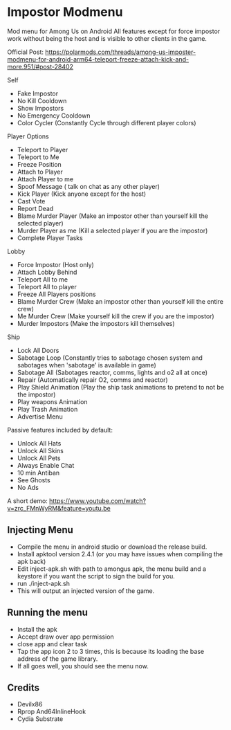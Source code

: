 # Impostor Modmenu
Mod menu for Among Us on Android
All features except for force impostor work without being the host and is visible to other clients in the game.

Official Post: https://polarmods.com/threads/among-us-imposter-modmenu-for-android-arm64-teleport-freeze-attach-kick-and-more.951/#post-28402

Self
- Fake Impostor
- No Kill Cooldown
- Show Impostors
- No Emergency Cooldown
- Color Cycler (Constantly Cycle through different player colors)

Player Options
- Teleport to Player
- Teleport to Me
- Freeze Position
- Attach to Player
- Attach Player to me
- Spoof Message ( talk on chat as any other player)
- Kick Player (Kick anyone except for the host)
- Cast Vote
- Report Dead
- Blame Murder Player (Make an impostor other than yourself kill the selected player)
- Murder Player as me (Kill a selected player if you are the impostor)
- Complete Player Tasks

Lobby
- Force Impostor (Host only)
- Attach Lobby Behind
- Teleport All to me
- Teleport All to player
- Freeze All Players positions
- Blame Murder Crew (Make an impostor other than yourself kill the entire crew)
- Me Murder Crew (Make yourself kill the crew if you are the impostor)
- Murder Impostors (Make the impostors kill themselves)

Ship
- Lock All Doors
- Sabotage Loop (Constantly tries to sabotage chosen system and sabotages when 'sabotage' is available in game)
- Sabotage All (Sabotages reactor, comms, lights and o2 all at once)
- Repair (Automatically repair O2, comms and reactor)
- Play Shield Animation (Play the ship task animations to pretend to not be the impostor)
- Play weapons Animation
- Play Trash Animation
- Advertise Menu


Passive features included by default:
- Unlock All Hats
- Unlock All Skins
- Unlock All Pets
- Always Enable Chat
- 10 min Antiban
- See Ghosts
- No Ads

A short demo: https://www.youtube.com/watch?v=zrc_FMnWyRM&feature=youtu.be

## Injecting Menu
- Compile the menu in android studio or download the release build.
- Install apktool version 2.4.1 (or you may have issues when compiling the apk back)
- Edit inject-apk.sh with path to amongus apk, the menu build and a keystore if you want the script to sign the build for you.
- run ./inject-apk.sh
- This will output an injected version of the game.

## Running the menu
- Install the apk
- Accept draw over app permission
- close app and clear task
- Tap the app icon 2 to 3 times, this is because its loading the base address of the game library.
- If all goes well, you should see the menu now.

## Credits
- Devilx86
- Rprop And64InlineHook
- Cydia Substrate
